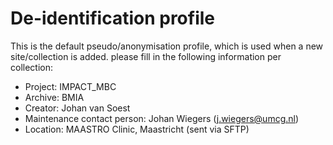 De-identification profile
==========

This is the default pseudo/anonymisation profile, which is used when a new site/collection is added.
please fill in the following information per collection:
- Project: IMPACT_MBC
- Archive: BMIA
- Creator: Johan van Soest
- Maintenance contact person: Johan Wiegers (j.wiegers@umcg.nl)
- Location: MAASTRO Clinic, Maastricht (sent via SFTP)